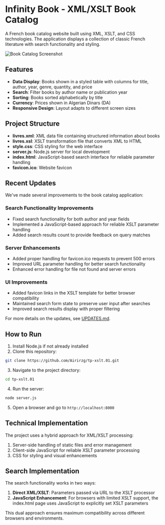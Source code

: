 # Infinity Book - XML/XSLT Book Catalog

A French book catalog website built using XML, XSLT, and CSS technologies. The application displays a collection of classic French literature with search functionality and styling.

![Book Catalog Screenshot](https://i.imgur.com/placeholder.jpg)

## Features

- **Data Display**: Books shown in a styled table with columns for title, author, year, genre, quantity, and price
- **Search**: Filter books by author name or publication year
- **Sorting**: Books sorted alphabetically by title
- **Currency**: Prices shown in Algerian Dinars (DA)
- **Responsive Design**: Layout adapts to different screen sizes

## Project Structure

- **livres.xml**: XML data file containing structured information about books
- **livres.xsl**: XSLT transformation file that converts XML to HTML
- **style.css**: CSS styling for the web interface
- **server.js**: Node.js server for local development
- **index.html**: JavaScript-based search interface for reliable parameter handling
- **favicon.ico**: Website favicon

## Recent Updates

We've made several improvements to the book catalog application:

### Search Functionality Improvements
- Fixed search functionality for both author and year fields
- Implemented a JavaScript-based approach for reliable XSLT parameter handling
- Added search results count to provide feedback on query matches

### Server Enhancements
- Added proper handling for favicon.ico requests to prevent 500 errors
- Improved URL parameter handling for better search functionality
- Enhanced error handling for file not found and server errors

### UI Improvements
- Added favicon links in the XSLT template for better browser compatibility
- Maintained search form state to preserve user input after searches
- Improved search results display with proper filtering

For more details on the updates, see [UPDATES.md](UPDATES.md).

## How to Run

1. Install Node.js if not already installed
2. Clone this repository:

```bash
git clone https://github.com/Airirzg/tp-xslt.01.git
```

3. Navigate to the project directory:

```bash
cd tp-xslt.01
```

4. Run the server:

```bash
node server.js
```

5. Open a browser and go to `http://localhost:8000`

## Technical Implementation

The project uses a hybrid approach for XML/XSLT processing:
1. Server-side handling of static files and error management
2. Client-side JavaScript for reliable XSLT parameter processing
3. CSS for styling and visual enhancements

## Search Implementation

The search functionality works in two ways:
1. **Direct XML/XSLT**: Parameters passed via URL to the XSLT processor
2. **JavaScript Enhancement**: For browsers with limited XSLT support, the index.html page uses JavaScript to explicitly set XSLT parameters

This dual approach ensures maximum compatibility across different browsers and environments.
